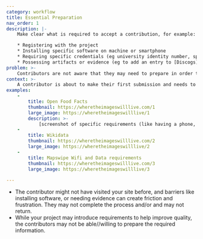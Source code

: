 ```yaml
---
category: workflow
title: Essential Preparation
nav_order: 1
description: |-
    Make clear what is required to accept a contribution, for example: 

    * Registering with the project
    * Installing specific software on machine or smartphone
    * Requiring specific credentials (eg university identity number, specific intranet access passwords etc)
    * Possessing artifacts or evidence (eg to add an entry to [Discogs](https://www.discogs.com/search/), you would need all the sleeve note information from the album/CD etc)
problem: >-
    Contributors are not aware that they may need to prepare in order to make a contribution
context: >-
    A contributor is about to make their first submission and needs to know what information is required and what they should prepare in advance.
examples:
    -
        title: Open Food Facts
        thumbnail: https://wheretheimageswilllive.com/1
        large_image: https://wheretheimageswilllive/1
        description: >-
            [screenshot of specific requirements (like having a phone, credentials...) Can't find imagery at this point]
    -
        title: Wikidata
        thumbnail: https://wheretheimageswilllive.com/2
        large_image: https://wheretheimageswilllive/2
    -
        title: Mapswipe Wifi and Data requirements
        thumbnail: https://wheretheimageswilllive.com/3
        large_image: https://wheretheimageswilllive/3
    
---
```


* The contributor might not have visited your site before, and barriers like installing software, or needing evidence can create friction and frustration. They may not complete the process and/or and may not return. 
* While your project may introduce requirements to help improve quality, the contributors may not be able//willing to prepare the required information.
